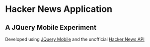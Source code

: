 # Hacker News Application
## A JQuery Mobile Experiment

Developed using [JQuery Mobile](http://jquerymobile.com/) and the unofficial [Hacker News API](http://api.ihackernews.com/)